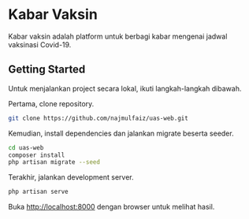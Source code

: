 # Kabar Vaksin

Kabar vaksin adalah platform untuk berbagi kabar mengenai jadwal vaksinasi Covid-19.

## Getting Started

Untuk menjalankan project secara lokal, ikuti langkah-langkah dibawah.

Pertama, clone repository.

```bash
git clone https://github.com/najmulfaiz/uas-web.git
```

Kemudian, install dependencies dan jalankan migrate beserta seeder.

```bash
cd uas-web
composer install
php artisan migrate --seed
```

Terakhir, jalankan development server.

```bash
php artisan serve
```

Buka [http://localhost:8000](http://localhost:8000) dengan browser untuk melihat hasil.
